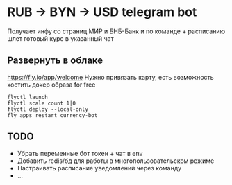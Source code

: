 # RUB -> BYN -> USD telegram bot
Получает инфу со страниц МИР и БНБ-Банк и по команде + расписанию
шлет готовый курс в указанный чат


## Развернуть в облаке
https://fly.io/app/welcome
Нужно привязать карту, есть возможность хостить докер образа for free

```
flyctl launch
flyctl scale count 1|0
flyctl deploy --local-only
fly apps restart currency-bot
```

## TODO
* Убрать переменные бот токен + чат в env
* Добавить redis/бд для работы в многопользовательском режиме
* Настраивать расписание уведомлений через команду
* ...